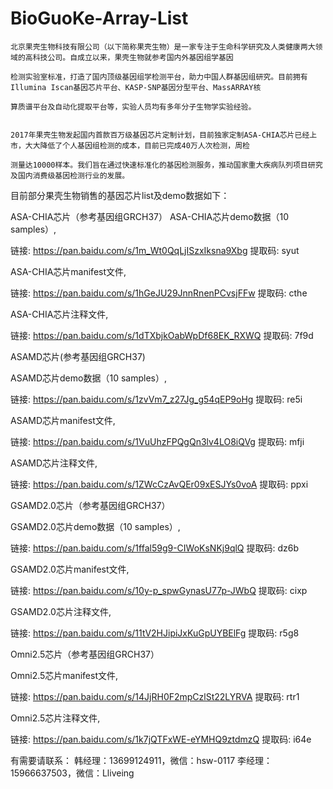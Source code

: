 # BioGuoKe-Array-List
    北京果壳生物科技有限公司（以下简称果壳生物）是一家专注于生命科学研究及人类健康两大领域的高科技公司。自成立以来，果壳生物就参考国内外基因组学基因
    
    检测实验室标准，打造了国内顶级基因组学检测平台，助力中国人群基因组研究。目前拥有Illumina Iscan基因芯片平台、KASP-SNP基因分型平台、MassARRAY核
    
    算质谱平台及自动化提取平台等，实验人员均有多年分子生物学实验经验。
    
    
    2017年果壳生物发起国内首款百万级基因芯片定制计划，目前独家定制ASA-CHIA芯片已经上市，大大降低了个人基因组检测的成本，目前已完成40万人次检测，周检
    
    测量达10000样本。我们旨在通过快速标准化的基因检测服务，推动国家重大疾病队列项目研究及国内消费级基因检测行业的发展。

目前部分果壳生物销售的基因芯片list及demo数据如下：

ASA-CHIA芯片（参考基因组GRCH37）
ASA-CHIA芯片demo数据（10 samples）,

链接: https://pan.baidu.com/s/1m_Wt0QqLjISzxIksna9Xbg 提取码: syut

ASA-CHIA芯片manifest文件, 

链接: https://pan.baidu.com/s/1hGeJU29JnnRnenPCvsjFFw 提取码: cthe

ASA-CHIA芯片注释文件, 

链接: https://pan.baidu.com/s/1dTXbjkOabWpDf68EK_RXWQ 提取码: 7f9d


ASAMD芯片(参考基因组GRCH37)

ASAMD芯片demo数据（10 samples）, 

链接: https://pan.baidu.com/s/1zvVm7_z27Jg_g54qEP9oHg 提取码: re5i

ASAMD芯片manifest文件,

链接: https://pan.baidu.com/s/1VuUhzFPQgQn3lv4LO8iQVg 提取码: mfji

ASAMD芯片注释文件, 

链接: https://pan.baidu.com/s/1ZWcCzAvQEr09xESJYs0voA 提取码: ppxi


GSAMD2.0芯片（参考基因组GRCH37）

GSAMD2.0芯片demo数据（10 samples）, 

链接: https://pan.baidu.com/s/1ffal59g9-CIWoKsNKj9qlQ 提取码: dz6b

GSAMD2.0芯片manifest文件, 

链接: https://pan.baidu.com/s/10y-p_spwGynasU77p-JWbQ 提取码: cixp

GSAMD2.0芯片注释文件, 

链接: https://pan.baidu.com/s/11tV2HJipiJxKuGpUYBElFg 提取码: r5g8


Omni2.5芯片（参考基因组GRCH37）

Omni2.5芯片manifest文件, 

链接: https://pan.baidu.com/s/14JjRH0F2mpCzlSt22LYRVA 提取码: rtr1

Omni2.5芯片注释文件, 

链接: https://pan.baidu.com/s/1k7jQTFxWE-eYMHQ9ztdmzQ 提取码: i64e


有需要请联系：
韩经理：13699124911，微信：hsw-0117
李经理：15966637503，微信：Lliveing
